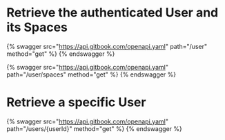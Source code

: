 # Retrieve the authenticated User and its Spaces

{% swagger src="https://api.gitbook.com/openapi.yaml" path="/user" method="get" %}
{% endswagger %}

{% swagger src="https://api.gitbook.com/openapi.yaml" path="/user/spaces" method="get" %}
{% endswagger %}

# Retrieve a specific User

{% swagger src="https://api.gitbook.com/openapi.yaml" path="/users/{userId}" method="get" %}
{% endswagger %}